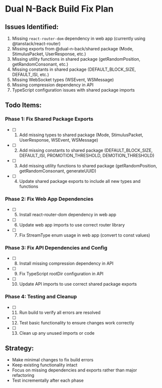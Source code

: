 # Dual N-Back Build Fix Plan

## Issues Identified:
1. Missing `react-router-dom` dependency in web app (currently using @tanstack/react-router)
2. Missing exports from @dual-n-back/shared package (Mode, StimulusPacket, UserResponse, etc.)
3. Missing utility functions in shared package (getRandomPosition, getRandomConsonant, etc.)
4. Missing constants in shared package (DEFAULT_BLOCK_SIZE, DEFAULT_ISI, etc.)
5. Missing WebSocket types (WSEvent, WSMessage)
6. Missing compression dependency in API
7. TypeScript configuration issues with shared package imports

## Todo Items:

### Phase 1: Fix Shared Package Exports
- [ ] 1. Add missing types to shared package (Mode, StimulusPacket, UserResponse, WSEvent, WSMessage)
- [ ] 2. Add missing constants to shared package (DEFAULT_BLOCK_SIZE, DEFAULT_ISI, PROMOTION_THRESHOLD, DEMOTION_THRESHOLD)
- [ ] 3. Add missing utility functions to shared package (getRandomPosition, getRandomConsonant, generateUUID)
- [ ] 4. Update shared package exports to include all new types and functions

### Phase 2: Fix Web App Dependencies
- [ ] 5. Install react-router-dom dependency in web app
- [ ] 6. Update web app imports to use correct router library
- [ ] 7. Fix StreamType enum usage in web app (convert to const values)

### Phase 3: Fix API Dependencies and Config
- [ ] 8. Install missing compression dependency in API
- [ ] 9. Fix TypeScript rootDir configuration in API
- [ ] 10. Update API imports to use correct shared package exports

### Phase 4: Testing and Cleanup
- [ ] 11. Run build to verify all errors are resolved
- [ ] 12. Test basic functionality to ensure changes work correctly
- [ ] 13. Clean up any unused imports or code

## Strategy:
- Make minimal changes to fix build errors
- Keep existing functionality intact
- Focus on missing dependencies and exports rather than major refactoring
- Test incrementally after each phase